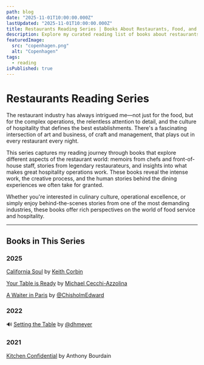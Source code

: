 ```yaml
---
path: blog
date: "2025-11-01T10:00:00.000Z"
lastUpdated: "2025-11-01T10:00:00.000Z"
title: Restaurants Reading Series | Books About Restaurants, Food, and Hospitality
description: Explore my curated reading list of books about restaurants, the restaurant industry, fine dining, and the culture of hospitality. From memoirs to industry insights.
featuredImage:
  src: "copenhagen.png"
  alt: "Copenhagen"
tags:
  - reading
isPublished: true
---
```


# Restaurants Reading Series

The restaurant industry has always intrigued me—not just for the food, but for the complex operations, the relentless attention to detail, and the culture of hospitality that defines the best establishments. There's a fascinating intersection of art and business, of craft and management, that plays out in every restaurant every night.

This series captures my reading journey through books that explore different aspects of the restaurant world: memoirs from chefs and front-of-house staff, stories from legendary restaurateurs, and insights into what makes great hospitality operations work. These books reveal the intense work, the creative process, and the human stories behind the dining experiences we often take for granted.

Whether you're interested in culinary culture, operational excellence, or simply enjoy behind-the-scenes stories from one of the most demanding industries, these books offer rich perspectives on the world of food service and hospitality.

---

## Books in This Series

### 2025

[California Soul](https://www.amazon.com/California-Soul-American-Cooking-Survival-ebook/dp/B09PQR822Q/ref=sr_1_2?crid=3RLK1KPNOQUB1&dib=eyJ2IjoiMSJ9.LkkWSRPFDdvkGKz_Ue_YING_9Ahjd7-W_DTxFs2nQ9IMMdpnK774sk_6rQuR78Ype1Ic8A4y8Gltpi0YNUJ0fp-whjkacICOcnaXwEQVmstLsxQ8dDMe9h_KWucbEIqCwMW1WFNZ3DHOLKTK3fZZj3ws1yjKQhxJ131u47dIa4K9sFqTqmAlMos-MpLUz9FCzfuGJBw44u99oUo5B3_2yb9cpdVVJoB2610ZaNvTpjM.bgFlW1UhsbIOrHK5SFJ-SmBQEPaNKAFzZZWFIZXH3jc&dib_tag=se&keywords=california+soul&qid=1761414922&sprefix=califorinia+soul%2Caps%2C176&sr=8-2) by [Keith Corbin](https://www.chefkeithcorbin.com/)

[Your Table is Ready](https://www.amazon.com/Your-Table-Ready-Tales-Ma%C3%AEtre/dp/1250281989) by [Michael Cecchi-Azzolina](https://www.linkedin.com/in/michael-cecchi-azzolina-711254200/)

[A Waiter in Paris](https://www.amazon.com/Waiter-Paris-Adventures-Dark-Heart/dp/1800960204/ref=sr_1_1?crid=ZWK478YLPWFO&dib=eyJ2IjoiMSJ9._mZCdJfv7Z6QTDx4Vj6ZSlcfSVjTdrCKtpQElzz5yM9S2oE3vsiwEXr3t7CAruHWC2JpUs6jKn_YtsWBk8qS0THBaqAWW5mrRdN9k0UGye1YWWT9fS_kcxBultndiAOPI1sGlPiQkIKuSxLCddv75wFKwFeaSdBUmjmSEhogJWOjKCzB-qdQOmKJy4imq3-c.Y-YVUGyI7u3Qh_LA1DXZxp7VWcWnIYarKBjZqIzmS5Q&dib_tag=se&keywords=waiter+in+paris&qid=1755706664&sprefix=waiter+in+pari%2Caps%2C273&sr=8-1) by [@ChisholmEdward](https://x.com/ChisholmEdward)

### 2022

🔊 [Setting the Table](https://www.amazon.com/Setting-Table-Danny-Meyer-audiobook/dp/B000JCE38O/ref=sr_1_1?keywords=setting+the+table&qid=1661260802&sr=8-1) by [@dhmeyer](https://twitter.com/dhmeyer?s=20&t=0OVCLtVzQXgE5T3xQZO1eg)

### 2021

[Kitchen Confidential](https://www.amazon.com/Kitchen-Confidential-Updated-Adventures-Underbelly/dp/0060899220/ref=sr_1_1?dchild=1&keywords=kitchen+confidential&qid=1621347487&sr=8-1) by Anthony Bourdain

